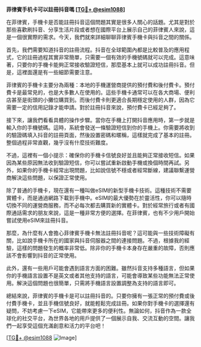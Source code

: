**菲律賓手机卡可以註冊抖音嗎 [[TG💪+ @esim1088](https://t.me/s/esim1088)]**

在菲律賓，手機卡是否能註冊抖音這個問題其實是很多人關心的話題。尤其是對於那些喜歡刷抖音、分享生活片段或者想在國際平台上展示自己的菲律賓人來說，這是一個很實際的需求。今天，我們就來詳細聊聊菲律賓手機卡與抖音之間的關係。

首先，我們需要知道抖音的註冊流程。抖音在全球範圍內都是比較普及的應用程式，它的註冊過程其實非常簡單，只需要一個有效的手機號碼就可以完成。這意味著，只要你的手機卡能夠正常接收驗證短信，那麼基本上就可以成功註冊抖音。但是，這裡面還是有一些細節需要注意。

菲律賓的手機卡主要分為兩種：本地的手機運營商提供的預付費和後付費卡。預付費卡是最常見的，也是大多數人在使用的。這些手機卡通常可以在各大商場、便利店甚至是街頭的小攤位購買到。而後付費卡則更適合長期穩定使用的人群，因為它需要一定的信用記錄才能申請。對於註冊抖音來說，預付費卡已經足夠了。

接下來，讓我們看看具體的操作步驟。當你在手機上打開抖音應用時，第一步就是輸入你的手機號碼。這時，系統會發送一條驗證短信到你的手機上。你需要將收到的驗證碼填入抖音的註冊頁面，然後設置密碼和暱稱，這樣就完成了基本的註冊。整個過程非常直觀，幾乎沒有什麼技術難度。

不過，這裡有一個小提示：確保你的手機卡信號良好並且能夠正常接收短信。如果因為某些原因無法收到驗證短信，你可以嘗試重新啟動手機或換個時間再試。另外，如果你的手機卡經常出現問題，比如說信號不穩或者經常斷線，建議聯繫運營商解決這些問題，以保證正常使用。

除了普通的手機卡，現在還有一種叫做eSIM的新型手機卡技術。這種技術不需要實體卡，而是通過網路下載到手機中。eSIM的最大優勢在於靈活性，你可以隨時切換不同的運營商服務，而不必每次都去購買新的實體卡。對於經常旅行或者有國際通話需求的朋友來說，這是一種非常方便的選擇。在菲律賓，也有不少用戶開始嘗試使用eSIM來註冊抖音。

那麼，為什麼有人會擔心菲律賓手機卡無法註冊抖音呢？這可能與一些技術障礙有關，比如說手機卡所在的國家與抖音伺服器之間的連接問題。不過，根據我的經驗，這樣的問題發生的概率非常低。除非你的手機卡本身存在嚴重的故障，否則應該不會影響到抖音的正常使用。

此外，還有一些用戶可能會遇到語言方面的困難。雖然抖音支持多種語言，但如果你的手機語言設置不是英文或者其他支持的語言，可能會導致某些功能無法正常使用。解決這個問題也很簡單，只需將手機語言設置調整為支持的語言即可。

總結來說，菲律賓的手機卡是可以註冊抖音的。只要你擁有一張正常的預付費或後付費手機卡，並且手機信號良好，就能輕鬆完成註冊。如果你對手機卡的選擇還有疑問，不妨考慮一下eSIM，它能帶來更多的便利性。無論如何，抖音作為一款全球化的社交平台，為世界各地的用戶提供了一個展示自我、交流互動的空間。讓我們一起享受這個充滿創意和活力的平台吧！

[[TG💪+ @esim1088](https://t.me/s/esim1088) ![Image](https://i.postimg.cc/4NQfJmqS/Snipaste-2025-05-13-00-14-12.png)]